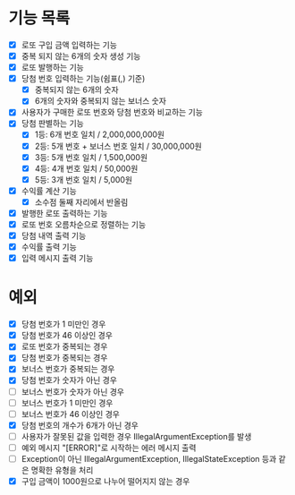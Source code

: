 # 기능 목록
- [x] 로또 구입 금액 입력하는 기능
- [x] 중복 되지 않는 6개의 숫자 생성 기능
- [x] 로또 발행하는 기능
- [x] 당첨 번호 입력하는 기능(쉼표(,) 기준)
  - [x] 중복되지 않는 6개의 숫자
  - [x] 6개의 숫자와 중복되지 않는 보너스 숫자
- [x] 사용자가 구매한 로또 번호와 당첨 번호와 비교하는 기능
- [x] 당첨 판별하는 기능
  - [x] 1등: 6개 번호 일치 / 2,000,000,000원
  - [x] 2등: 5개 번호 + 보너스 번호 일치 / 30,000,000원
  - [x] 3등: 5개 번호 일치 / 1,500,000원
  - [x] 4등: 4개 번호 일치 / 50,000원
  - [x] 5등: 3개 번호 일치 / 5,000원 
- [x] 수익률 계산 기능
  - [x] 소수점 둘째 자리에서 반올림 
- [x] 발행한 로또 출력하는 기능
- [x] 로또 번호 오름차순으로 정렬하는 기능
- [x] 당첨 내역 출력 기능
- [x] 수익률 출력 기능
- [x] 입력 메시지 출력 기능

# 예외
- [x] 당첨 번호가 1 미만인 경우
- [x] 당첨 번호가 46 이상인 경우
- [x] 로또 번호가 중복되는 경우
- [x] 당첨 번호가 중복되는 경우
- [x] 보너스 번호가 중복되는 경우
- [x] 당첨 번호가 숫자가 아닌 경우
- [ ] 보너스 번호가 숫자가 아닌 경우
- [ ] 보너스 번호가 1 미만인 경우
- [ ] 보너스 번호가 46 이상인 경우
- [x] 당첨 번호의 개수가 6개가 아닌 경우
- [ ] 사용자가 잘못된 값을 입력한 경우 IllegalArgumentException를 발생
- [ ] 예외 메시지 "[ERROR]"로 시작하는 에러 메시지 출력
- [ ] Exception이 아닌 IllegalArgumentException, IllegalStateException 등과 같은 명확한 유형을 처리
- [x] 구입 금액이 1000원으로 나누어 떨어지지 않는 경우